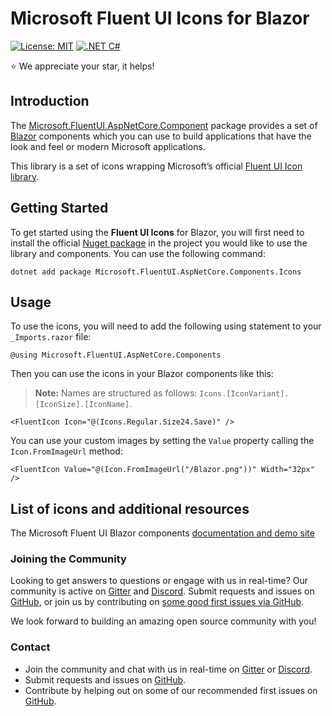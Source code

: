 # Microsoft Fluent UI Icons for Blazor

[![License: MIT](https://img.shields.io/badge/License-MIT-yellow.svg)](https://opensource.org/licenses/MIT)
[![.NET C#](https://img.shields.io/badge/.NET-C%23-blue)](https://docs.microsoft.com/en-us/dotnet/csharp/)

:star:  We appreciate your star, it helps!

## Introduction

The [Microsoft.FluentUI.AspNetCore.Component](https://github.com/microsoft/fluentui-blazor) package provides
a set of [Blazor](https://blazor.net) components which you can use to build applications
that have the look and feel or modern Microsoft applications.

This library is a set of icons wrapping Microsoft’s official [Fluent UI Icon library](https://github.com/microsoft/fluentui-system-icons).

## Getting Started

To get started using the **Fluent UI Icons** for Blazor, you will first need 
to install the official [Nuget package](https://www.nuget.org/packages/Microsoft.FluentUI.AspNetCore.Components.Icons/)
in the project you would like to use the library and components. You can use the following command:

```shell
dotnet add package Microsoft.FluentUI.AspNetCore.Components.Icons
```

## Usage

To use the icons, you will need to add the following using statement to your `_Imports.razor` file:

```razor
@using Microsoft.FluentUI.AspNetCore.Components
```

Then you can use the icons in your Blazor components like this:

> **Note:** Names are structured as follows: `Icons.[IconVariant].[IconSize].[IconName]`.

```razor
<FluentIcon Icon="@(Icons.Regular.Size24.Save)" />
```

You can use your custom images by setting the `Value` property calling the `Icon.FromImageUrl` method:

```razor
<FluentIcon Value="@(Icon.FromImageUrl("/Blazor.png"))" Width="32px" />
```

## List of icons and additional resources

The Microsoft Fluent UI Blazor components [documentation and demo site](https://www.fluentui-blazor.net)


### Joining the Community

Looking to get answers to questions or engage with us in real-time? Our community is  active on [Gitter](https://app.gitter.im/#/room/#fluentui-blazor:gitter.im) and [Discord](https://discord.gg/FcSNfg4). Submit requests 
and issues on [GitHub](https://github.com/microsoft/blazor-fluentui/issues/new/choose), or join us by contributing on [some good first issues via GitHub](https://github.com/microsoft/fluentui-blazor/labels/community:good-first-issue).

We look forward to building an amazing open source community with you!

### Contact

* Join the community and chat with us in real-time on [Gitter](https://app.gitter.im/#/room/#fluentui-blazor:gitter.im) or [Discord](https://discord.gg/FcSNfg4).
* Submit requests and issues on [GitHub](https://github.com/microsoft/fluentui-blazor/issues/new/choose).
* Contribute by helping out on some of our recommended first issues on [GitHub](https://github.com/microsoft/fluentui-blazor/labels/community:good-first-issue).
